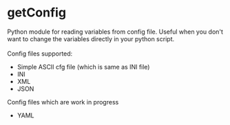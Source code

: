 # getConfig
Python module for reading variables from config file.
Useful when you don't want to change the variables directly in your python script.
<br>
<br>
Config files supported:
<ul>
<li>Simple ASCII cfg file (which is same as INI file)</li>
<li>INI</li>
<li>XML</li>
<li>JSON</li>
</ul>
Config files which are work in progress
<ul>
<li>YAML</li>
</ul>
